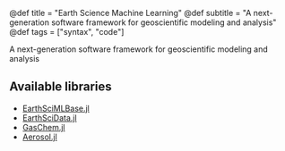 @def title = "Earth Science Machine Learning"
@def subtitle = "A next-generation software framework for geoscientific modeling and analysis"
@def tags = ["syntax", "code"]

A next-generation software framework for geoscientific modeling and analysis

<!-- \tableofcontents <!-- you can use \toc as well -->

## Available libraries

* [EarthSciMLBase.jl](https://base.earthsci.dev)
* [EarthSciData.jl](https://data.earthsci.dev)
* [GasChem.jl](https://gaschem.earthsci.dev)
* [Aerosol.jl](https://aerosol.earthsci.dev)

